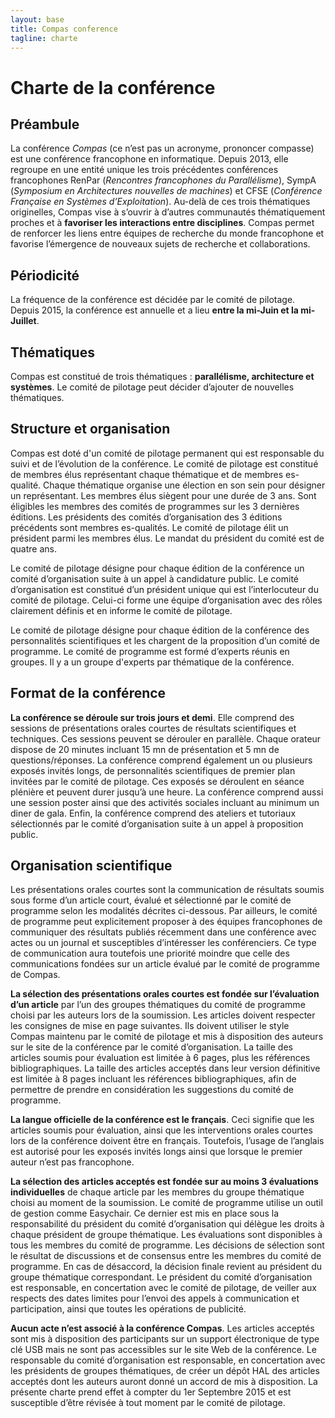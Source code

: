 ```yaml
---
layout: base
title: Compas conference
tagline: charte
---
```


# Charte de la conférence## PréambuleLa conférence *Compas* (ce n’est pas un acronyme, prononcer compasse) est une conférence francophone en informatique. Depuis 2013, elle regroupe en une entité unique les trois précédentes conférences francophones RenPar (*Rencontres francophones du Parallélisme*), SympA (*Symposium en Architectures nouvelles de machines*) et CFSE (*Conférence Française en Systèmes d’Exploitation*). Au-delà de ces trois thématiques originelles, Compas vise à s’ouvrir à d’autres communautés thématiquement proches et à **favoriser les interactions entre disciplines**. Compas permet de renforcer les liens entre équipes de recherche du monde francophone et favorise l’émergence de nouveaux sujets de recherche et collaborations.## Périodicité
La fréquence de la conférence est décidée par le comité de pilotage. Depuis 2015, la conférence est annuelle et a lieu **entre la mi-Juin et la mi-Juillet**.

## Thématiques

Compas est constitué de trois thématiques : **parallélisme, architecture et systèmes**. Le comité de pilotage peut décider d’ajouter de nouvelles thématiques.## Structure et organisationCompas est doté d'un comité de pilotage permanent qui est responsable du suivi et de l’évolution de la conférence. Le comité de pilotage est constitué de membres élus représentant chaque thématique et de membres es-qualité. Chaque thématique organise une élection en son sein pour désigner un représentant. Les membres élus siègent pour une durée de 3 ans. Sont éligibles les membres des comités de programmes sur les 3 dernières éditions. Les présidents des comités d’organisation des 3 éditions précédents sont membres es-qualités. Le comité de pilotage élit un président parmi les membres élus. Le mandat du président du comité est de quatre ans.Le comité de pilotage désigne pour chaque édition de la conférence un comité d’organisation suite à un appel à candidature public. Le comité d’organisation est constitué d’un président unique qui est l’interlocuteur du comité de pilotage. Celui-ci forme une équipe d’organisation avec des rôles clairement définis et en informe le comité de pilotage.Le comité de pilotage désigne pour chaque édition de la conférence des personnalités scientifiques et les chargent de la proposition d’un comité de programme. Le comité de programme est formé d’experts réunis en groupes. Il y a un groupe d'experts par thématique de la conférence.
## Format de la conférence
**La conférence se déroule sur trois jours et demi**. Elle comprend des sessions de présentations orales courtes de résultats scientifiques et techniques. Ces sessions peuvent se dérouler en parallèle. Chaque orateur dispose de 20 minutes incluant 15 mn de présentation et 5 mn de questions/réponses. La conférence comprend également un ou plusieurs exposés invités longs, de personnalités scientifiques de premier plan invitées par le comité de pilotage. Ces exposés se déroulent en séance plénière et peuvent durer jusqu’à une heure. La conférence comprend aussi une session poster ainsi que des activités sociales incluant au minimum un diner de gala. Enfin, la conférence comprend des ateliers et tutoriaux sélectionnés par le comité d’organisation suite à un appel à proposition public.
## Organisation scientifique
Les présentations orales courtes sont la communication de résultats soumis sous forme d’un article court, évalué et sélectionné par le comité de programme selon les modalités décrites ci-dessous. Par ailleurs, le comité de programme peut explicitement proposer à des équipes francophones de communiquer des résultats publiés récemment dans une conférence avec actes ou un journal et susceptibles d’intéresser les conférenciers. Ce type de communication aura toutefois une priorité moindre que celle des communications fondées sur un article évalué par le comité de programme de Compas.
**La sélection des présentations orales courtes est fondée sur l’évaluation d’un article** par l’un des groupes thématiques du comité de programme choisi par les auteurs lors de la soumission. Les articles doivent respecter les consignes de mise en page suivantes. Ils doivent utiliser le style Compas maintenu par le comité de pilotage et mis à disposition des auteurs sur le site de la conférence par le comité d’organisation. La taille des articles soumis pour évaluation est limitée à 6 pages, plus les références bibliographiques. La taille des articles acceptés dans leur version définitive est limitée à 8 pages incluant les références bibliographiques, afin de permettre de prendre en considération les suggestions du comité de programme.
**La langue officielle de la conférence est le français**. Ceci signifie que les articles soumis pour évaluation, ainsi que les interventions orales courtes lors de la conférence doivent être en français. Toutefois, l’usage de l’anglais est autorisé pour les exposés invités longs ainsi que lorsque le premier auteur n’est pas francophone.
**La sélection des articles acceptés est fondée sur au moins 3 évaluations individuelles** de chaque article par les membres du groupe thématique choisi au moment de la soumission. Le comité de programme utilise un outil de gestion comme Easychair. Ce dernier est mis en place sous la responsabilité du président du comité d’organisation qui délègue les droits à chaque président de groupe thématique. Les évaluations sont disponibles à tous les membres du comité de programme. Les décisions de sélection sont le résultat de discussions et de consensus entre les membres du comité de programme. En cas de désaccord, la décision finale revient au président du groupe thématique correspondant. Le président du comité d’organisation est responsable, en concertation avec le comité de pilotage, de veiller aux respects des dates limites pour l’envoi des appels à communication et participation, ainsi que toutes les opérations de publicité.
**Aucun acte n’est associé à la conférence Compas**. Les articles acceptés sont mis à disposition des participants sur un support électronique de type clé USB mais ne sont pas accessibles sur le site Web de la conférence. Le responsable du comité d’organisation est responsable, en concertation avec les présidents de groupes thématiques, de créer un dépôt HAL des articles acceptés dont les auteurs auront donné un accord de mis à disposition.La présente charte prend effet à compter du 1er Septembre 2015 et est susceptible d’être révisée à tout moment par le comité de pilotage.